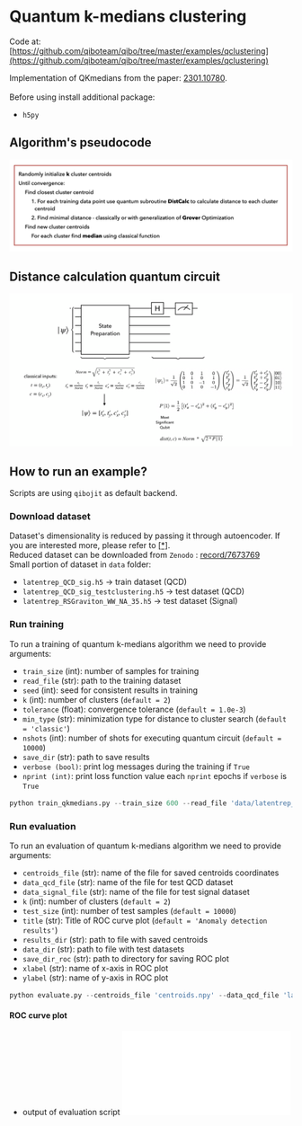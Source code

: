 # Quantum k-medians clustering

Code at: [https://github.com/qiboteam/qibo/tree/master/examples/qclustering](https://github.com/qiboteam/qibo/tree/master/examples/qclustering)

Implementation of QKmedians from the paper: [2301.10780](https://arxiv.org/abs/2301.10780).\
\
Before using install additional package:
  - `h5py`

## Algorithm's pseudocode

![pseudo](figures/pseudocode_QKmed.jpeg)

## Distance calculation quantum circuit

![Distance circuit](figures/DistCirc.png)

## How to run an example?
Scripts are using `qibojit` as default backend.

### Download dataset
Dataset's dimensionality is reduced by passing it through autoencoder. If you are interested more, please refer to [[\*]](https://arxiv.org/abs/2301.10780).\
Reduced dataset can be downloaded from `Zenodo` :
[record/7673769](https://zenodo.org/record/7673769)\
Small portion of dataset in `data` folder:
  - `latentrep_QCD_sig.h5` $\rightarrow$ train dataset (QCD)
  - `latentrep_QCD_sig_testclustering.h5` $\rightarrow$ test dataset (QCD)
  - `latentrep_RSGraviton_WW_NA_35.h5` $\rightarrow$ test dataset (Signal)

### Run training
To run a training of quantum k-medians algorithm we need to provide arguments:
- `train_size` (int): number of samples for training
- `read_file` (str): path to the training dataset
- `seed` (int): seed for consistent results in training
- `k` (int): number of clusters (`default = 2`)
- `tolerance` (float): convergence tolerance (`default = 1.0e-3`)
- `min_type` (str): minimization type for distance to cluster search (`default = 'classic'`)
- `nshots` (int): number of shots for executing quantum circuit (`default = 10000`)
- `save_dir` (str): path to save results
- `verbose (bool)`:  print log messages during the training if `True`
- `nprint (int)`: print loss function value each `nprint` epochs if `verbose` is `True`

```python
python train_qkmedians.py --train_size 600 --read_file 'data/latentrep_QCD_sig.h5' --k 2 --seed 123 --tolerance 1e-3 --min_type 'classic' --save_dir 'output_dir' --verbose true --nprint 1
```

### Run evaluation
To run an evaluation of quantum k-medians algorithm we need to provide arguments:
- `centroids_file` (str): name of the file for saved centroids coordinates
- `data_qcd_file` (str): name of the file for test QCD dataset
- `data_signal_file` (str): name of the file for test signal dataset
- `k` (int): number of clusters (`default = 2`)
- `test_size` (int): number of test samples (`default = 10000`)
- `title` (str): Title of ROC curve plot (`default = 'Anomaly detection results'`)
- `results_dir` (str): path to file with saved centroids
- `data_dir` (str): path to file with test datasets
- `save_dir_roc` (str): path to directory for saving ROC plot
- `xlabel` (str): name of x-axis in ROC plot
- `ylabel` (str): name of y-axis in ROC plot

```python
python evaluate.py --centroids_file 'centroids.npy' --data_qcd_file 'latentrep_QCD_sig_testclustering.h5' --data_signal_file 'latentrep_RSGraviton_WW_NA_35.h5' --results_dir 'output_dir' --data_dir 'data' --save_dir_roc 'output_dir'
```

#### ROC curve plot
- output of evaluation script
![ROC_curve](figures/roc_curve.pdf)
